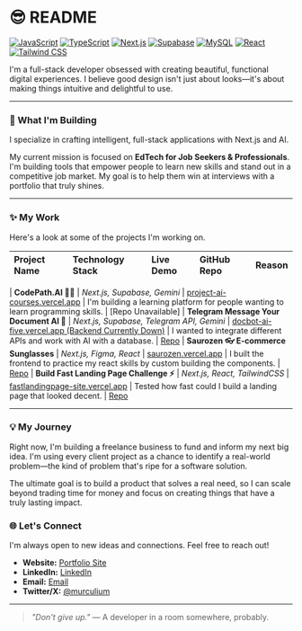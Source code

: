 # 😎 README

[![JavaScript](https://skillicons.dev/icons?i=js)](https://www.javascript.com) [![TypeScript](https://skillicons.dev/icons?i=ts)](https://www.typescriptlang.org) [![Next.js](https://skillicons.dev/icons?i=nextjs)](https://nextjs.org) [![Supabase](https://skillicons.dev/icons?i=supabase)](https://supabase.com) [![MySQL](https://skillicons.dev/icons?i=mysql)](https://www.mysql.com) [![React](https://skillicons.dev/icons?i=react)](https://react.dev) [![Tailwind CSS](https://skillicons.dev/icons?i=tailwindcss)](https://tailwindcss.com)
<br>

I'm a full-stack developer obsessed with creating beautiful, functional digital experiences. I believe good design isn't just about looks—it's about making things intuitive and delightful to use.

---

### 🚀 What I'm Building

I specialize in crafting intelligent, full-stack applications with Next.js and AI.

My current mission is focused on **EdTech for Job Seekers & Professionals**. I'm building tools that empower people to learn new skills and stand out in a competitive job market. My goal is to help them win at interviews with a portfolio that truly shines.

---

### ✨ My Work

Here's a look at some of the projects I'm working on.

| Project Name | Technology Stack | Live Demo | GitHub Repo | Reason |
| :--- | :--- | :--- | :--- | :--- |

| **CodePath.AI 👨‍💻** | _Next.js, Supabase, Gemini_ | [project-ai-courses.vercel.app](https://project-ai-courses.vercel.app/) | I'm building a learning platform for people wanting to learn programming skills. | [Repo Unavailable]
| **Telegram Message Your Document AI 🤖** | _Next.js, Supabase, Telegram API, Gemini_ | [docbot-ai-five.vercel.app (Backend Currently Down)](https://docbot-ai-five.vercel.app/) | I wanted to integrate different APIs and work with AI with a database. | [Repo](https://github.com/m-urculu/telegram-doc-bot)
| **Saurozen 👓 E-commerce Sunglasses** | _Next.js, Figma, React_ | [saurozen.vercel.app](https://saurozen.vercel.app/) | I built the frontend to practice my react skills by custom building the components. | [Repo](https://github.com/m-urculu/saurozen-ecom?tab=readme-ov-file) 
| **Build Fast Landing Page Challenge ⚡** | _Next.js, React, TailwindCSS_ | [fastlandingpage-site.vercel.app](https://fastlandingpage-site.vercel.app/) | Tested how fast could I build a landing page that looked decent. | [Repo](https://github.com/m-urculu/fastlandingpage-site) 

---

### 💡 My Journey

Right now, I'm building a freelance business to fund and inform my next big idea. I'm using every client project as a chance to identify a real-world problem—the kind of problem that's ripe for a software solution.

The ultimate goal is to build a product that solves a real need, so I can scale beyond trading time for money and focus on creating things that have a truly lasting impact.

### 🌐 Let's Connect

I'm always open to new ideas and connections. Feel free to reach out!

- **Website:** [Portfolio Site](https://marcelo-portfolio-five.vercel.app/)
- **LinkedIn:** [LinkedIn](https://www.linkedin.com/in/marcelo-oliveira-1445b5222/)
- **Email:** [Email](mailto:mrcel@gmail.com)
- **Twitter/X:** [@murculium](https://x.com/murculium)

---

> *"Don't give up."*
> — A developer in a room somewhere, probably.
